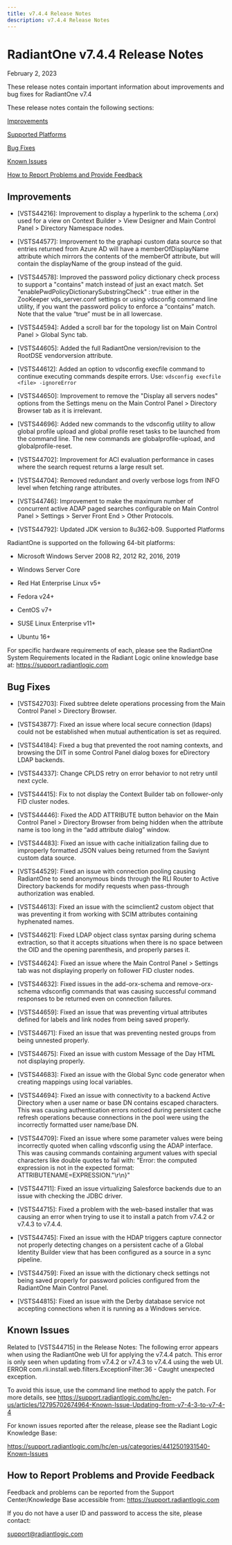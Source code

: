 ```yaml
---
title: v7.4.4 Release Notes
description: v7.4.4 Release Notes
---
```


# RadiantOne v7.4.4 Release Notes

February 2, 2023

These release notes contain important information about improvements and bug fixes for RadiantOne v7.4

These release notes contain the following sections: 

[Improvements](#improvements)

[Supported Platforms](#supported-platforms)

[Bug Fixes](#bug-fixes)

[Known Issues](#known-issues)

[How to Report Problems and Provide Feedback](#how-to-report-problems-and-provide-feedback)

## Improvements

-	[VSTS44216]: Improvement to display a hyperlink to the schema (.orx) used for a view on Context Builder > View Designer and Main Control Panel > Directory Namespace nodes.

-	[VSTS44577]: Improvement to the graphapi custom data source so that entries returned from Azure AD will have a memberOfDisplayName attribute which mirrors the contents of the memberOf attribute, but will contain the displayName of the group instead of the guid.

-	[VSTS44578]: Improved the password policy dictionary check process to support a "contains" match instead of just an exact match. Set "enablePwdPolicyDictionarySubstringCheck" : true either in the ZooKeeper vds_server.conf settings or using vdsconfig command line utility, if you want the password policy to enforce a “contains” match. Note that the value “true” must be in all lowercase.

-	[VSTS44594]: Added a scroll bar for the topology list on Main Control Panel > Global Sync tab.

-	[VSTS44605]: Added the full RadiantOne version/revision to the RootDSE vendorversion attribute.

-	[VSTS44612]: Added an option to vdsconfig execfile command to continue executing
commands despite errors. Use: `vdsconfig execfile <file> -ignoreError`

-	[VSTS44650]: Improvement to remove the "Display all servers nodes" options from the Settings menu on the Main Control Panel > Directory Browser tab as it is irrelevant.

-	[VSTS44696]: Added new commands to the vdsconfig utility to allow global profile upload and global profile reset tasks to be launched from the command line. The new commands are globalprofile-upload, and globalprofile-reset.

-	[VSTS44702]: Improvement for ACI evaluation performance in cases where the search request returns a large result set. 

-	[VSTS44704]: Removed redundant and overly verbose logs from INFO level when fetching range attributes.

-	[VSTS44746]: Improvement to make the maximum number of concurrent active ADAP paged searches configurable on Main Control Panel > Settings > Server Front End > Other Protocols.

-	[VSTS44792]: Updated JDK version to 8u362-b09.
Supported Platforms

RadiantOne is supported on the following 64-bit platforms:

-	Microsoft Windows Server 2008 R2, 2012 R2, 2016, 2019

-	Windows Server Core

-	Red Hat Enterprise Linux v5+

-	Fedora v24+

-	CentOS v7+

-	SUSE Linux Enterprise v11+

-	Ubuntu 16+

For specific hardware requirements of each, please see the RadiantOne System Requirements located in the Radiant Logic online knowledge base at: https://support.radiantlogic.com

## Bug Fixes

-	[VSTS42703]: Fixed subtree delete operations processing from the Main Control Panel > Directory Browser.

-	[VSTS43877]: Fixed an issue where local secure connection (ldaps) could not be established when mutual authentication is set as required.

-	[VSTS44184]: Fixed a bug that prevented the root naming contexts, and browsing the DIT in some Control Panel dialog boxes for eDirectory LDAP backends.

-	[VSTS44337]: Change CPLDS retry on error behavior to not retry until next cycle.

-	[VSTS44415]: Fix to not display the Context Builder tab on follower-only FID cluster nodes.

-	[VSTS44446]: Fixed the ADD ATTRIBUTE button behavior on the Main Control Panel > Directory Browser from being hidden when the attribute name is too long in the “add attribute dialog” window.

-	[VSTS44483]: Fixed an issue with cache initialization failing due to improperly formatted JSON values being returned from the Saviynt custom data source. 

-	[VSTS44529]: Fixed an issue with connection pooling causing RadiantOne to send anonymous binds through the RLI Router to Active Directory backends for modify requests when pass-through authorization was enabled.

-	[VSTS44613]: Fixed an issue with the scimclient2 custom object that was preventing it from working with SCIM attributes containing hyphenated names.

-	[VSTS44621]: Fixed LDAP object class syntax parsing during schema extraction, so that it accepts situations when there is no space between the OID and the opening parenthesis, and properly parses it.

-	[VSTS44624]: Fixed an issue where the Main Control Panel > Settings tab was not displaying properly on follower FID cluster nodes.

-	[VSTS44632]: Fixed issues in the add-orx-schema and remove-orx-schema vdsconfig commands that was causing successful command responses to be returned even on connection failures.

-	[VSTS44659]: Fixed an issue that was preventing virtual attributes defined for labels and link nodes from being saved properly.

-	[VSTS44671]: Fixed an issue that was preventing nested groups from being unnested properly.

-	[VSTS44675]: Fixed an issue with custom Message of the Day HTML not displaying properly. 

-	[VSTS44683]: Fixed an issue with the Global Sync code generator when creating mappings using local variables. 

-	[VSTS44694]: Fixed an issue with connectivity to a backend Active Directory when a user name or base DN contains escaped characters. This was causing authentication errors noticed during persistent cache refresh operations because connections in the pool were using the incorrectly formatted user name/base DN.

-	[VSTS44709]: Fixed an issue where some parameter values were being incorrectly quoted when calling vdsconfig using the ADAP interface. This was causing commands containing argument values with special characters like double quotes to fail with: "Error: the computed expression is not in the expected format: ATTRIBUTENAME=EXPRESSION.\"\r\n}"

-	[VSTS44711]: Fixed an issue virtualizing Salesforce backends due to an issue with checking the JDBC driver.

-	[VSTS44715]: Fixed a problem with the web-based installer that was causing an error when trying to use it to install a patch from v7.4.2 or v7.4.3 to v7.4.4.

-	[VSTS44745]: Fixed an issue with the HDAP triggers capture connector not properly detecting changes on a persistent cache of a Global Identity Builder view that has been configured as a source in a sync pipeline.

-	[VSTS44759]: Fixed an issue with the dictionary check settings not being saved properly for password policies configured from the RadiantOne Main Control Panel.

-	[VSTS44815]: Fixed an issue with the Derby database service not accepting connections when it is running as a Windows service.

## Known Issues

Related to [VSTS44715] in the Release Notes: The following error appears when using the RadiantOne web UI for applying the v7.4.4 patch. This error is only seen when updating from v7.4.2 or v7.4.3 to v7.4.4 using the web UI. ERROR com.rli.install.web.filters.ExceptionFilter:36 - Caught unexpected exception.

To avoid this issue, use the command line method to apply the patch. For more details, see https://support.radiantlogic.com/hc/en-us/articles/12795702674964-Known-Issue-Updating-from-v7-4-3-to-v7-4-4 

For known issues reported after the release, please see the Radiant Logic Knowledge Base:

https://support.radiantlogic.com/hc/en-us/categories/4412501931540-Known-Issues 

## How to Report Problems and Provide Feedback

Feedback and problems can be reported from the Support Center/Knowledge Base accessible from: 
https://support.radiantlogic.com 

If you do not have a user ID and password to access the site, please contact:

support@radiantlogic.com
